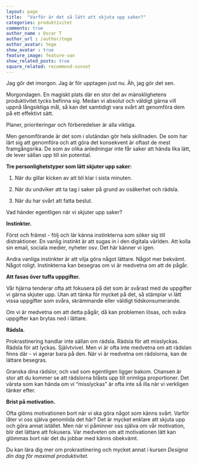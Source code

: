 ```yaml
---
layout: page
title:  "Varför är det så lätt att skjuta upp saker?"
categories: produktivitet
comments: true
author_name : Oscar T
author_url : /author/tege
author_avatar: tege
show_avatar : true
feature_image: feature-van
show_related_posts: true
square_related: recommend-sunset
---
```


Jag gör det imorgon. Jag är för upptagen just nu. 
Äh, jag gör det sen. 

Morgondagen. En magiskt plats där en stor del av mänsklighetens produktivitet tycks befinna sig.
Medan vi absolut och väldigt gärna vill uppnå långsiktiga mål, så kan det samtidigt vara svårt att genomföra dem på ett effektivt sätt. 

Planer, prioriteringar och förberedelser är alla viktiga.

Men genomförande är det som i slutändan gör hela skillnaden. De som har lärt sig att genomföra och att göra det konsekvent är oftast de mest framgångsrika. De som av olika anledningar inte får saker att hända lika lätt, de lever sällan upp till sin potential.

 **Tre personlighetstyper som lätt skjuter upp saker:**

1. När du gillar kicken av att bli klar i sista minuten.

2. När du undviker att ta tag i saker på grund av osäkerhet och rädsla.

3. När du har svårt att fatta beslut.



Vad händer egentligen när vi skjuter upp saker?


 **Instinkter.**

Först och främst - följ och lär känna instinkterna som söker sig till distraktioner. En vanlig instinkt är att sugas in i den digitala världen. Att kolla sin email, sociala medier, nyheter osv. Det här känner vi igen.

Andra vanliga instinkter är att vilja göra något lättare. Något mer bekvämt. Något roligt. Instinkterna kan besegras om vi är medvetna om att de pågår.

 **Att fasas över tuffa uppgifter.** 

Vår hjärna tenderar ofta att fokusera på det som är svårast med de uppgifter vi gärna skjuter upp. Utan att tänka för mycket på det, så stämplar vi lätt vissa uppgifter som svåra, skrämmande eller väldigt tidskonsumerande.

Om vi är medvetna om att detta pågår, då kan problemen lösas, och svåra uppgifter kan brytas ned i lättare.

 **Rädsla.**

Prokrastinering handlar inte sällan om rädsla. Rädsla för att misslyckas. Rädsla för att lyckas. Självtvivel. Men vi är ofta inte medvetna om att rädslan finns där - vi agerar bara på den. När vi är medvetna om rädslorna, kan de lättare besegras. 

Granska dina rädslor, och vad som egentligen ligger bakom. Chansen är stor att du kommer se att rädslorna blåsts upp till orimliga proportioner. Det värsta som kan hända om vi “misslyckas” är ofta inte så illa när vi verkligen tänker efter.

 **Brist på motivation.**

Ofta glöms motivationen bort när vi ska göra något som känns svårt. Varför låter vi oss själva genomlida det här? Det är mycket enklare att skjuta upp och göra annat istället. Men när vi påminner oss själva om vår motivation, blir det lättare att fokusera. Var medveten om att motivationen lätt kan glömmas bort när det du jobbar med känns obekvämt.


Du kan lära dig mer om prokrastinering och mycket annat i kursen _Designa din dag för maximal produktivitet._
